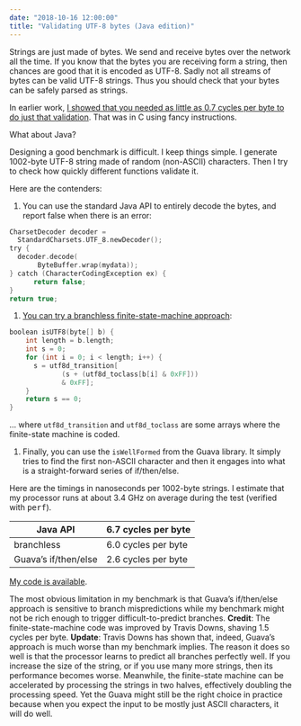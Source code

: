```yaml
---
date: "2018-10-16 12:00:00"
title: "Validating UTF-8 bytes (Java edition)"
---
```




Strings are just made of bytes. We send and receive bytes over the network all the time. If you know that the bytes you are receiving form a string, then chances are good that it is encoded as UTF-8. Sadly not all streams of bytes can be valid UTF-8 strings. Thus you should check that your bytes can be safely parsed as strings.

In earlier work, [I showed that you needed as little as 0.7 cycles per byte to do just that validation](/lemire/blog/2018/05/16/validating-utf-8-strings-using-as-little-as-0-7-cycles-per-byte/). That was in C using fancy instructions.

What about Java?

Designing a good benchmark is difficult. I keep things simple. I generate 1002-byte UTF-8 string made of random (non-ASCII) characters. Then I try to check how quickly different functions validate it.

Here are the contenders:

1. You can use the standard Java API to entirely decode the bytes, and report false when there is an error:
```C
CharsetDecoder decoder = 
  StandardCharsets.UTF_8.newDecoder();
try {
  decoder.decode(
       ByteBuffer.wrap(mydata));		           
} catch (CharacterCodingException ex) {		        
      return false;
} 
return true;
```

1. [You can try a branchless finite-state-machine approach](http://bjoern.hoehrmann.de/utf-8/decoder/dfa/):
```C
boolean isUTF8(byte[] b) {
    int length = b.length;
    int s = 0;
    for (int i = 0; i < length; i++) {
      s = utf8d_transition[
             (s + (utf8d_toclass[b[i] & 0xFF])) 
             & 0xFF];
    }
    return s == 0;
}
```


&hellip; where `utf8d_transition` and `utf8d_toclass` are some arrays where the finite-state machine is coded.
1. Finally, you can use the `isWellFormed` from the Guava library. It simply tries to find the first non-ASCII character and then it engages into what is a straight-forward series of if/then/else.


Here are the timings in nanoseconds per 1002-byte strings. I estimate that my processor runs at about 3.4 GHz on average during the test (verified with <tt>perf</tt>).

Java API                 |6.7 cycles per byte      |
-------------------------|-------------------------|
branchless               |6.0 cycles per byte      |
Guava&rsquo;s if/then/else |2.6 cycles per byte      |


[My code is available](https://github.com/lemire/Code-used-on-Daniel-Lemire-s-blog/tree/master/2018/10/16).

The most obvious limitation in my benchmark is that Guava&rsquo;s if/then/else approach is sensitive to branch mispredictions while my benchmark might not be rich enough to trigger difficult-to-predict branches.
__Credit__: The finite-state-machine code was improved by Travis Downs, shaving 1.5 cycles per byte.
__Update__: Travis Downs has shown that, indeed, Guava&rsquo;s approach is much worse than my benchmark implies. The reason it does so well is that the processor learns to predict all branches perfectly well. If you increase the size of the string, or if you use many more strings, then its performance becomes worse. Meanwhile, the finite-state machine can be accelerated by processing the strings in two halves, effectively doubling the processing speed. Yet the Guava might still be the right choice in practice because when you expect the input to be mostly just ASCII characters, it will do well.

